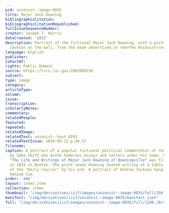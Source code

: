 ```yaml
---
pid: unionist--image-0035
title: Major Jack Downing
bibliographicCitation: 
bibliographicCitationRepublished: 
fullIssueSequenceNumber: 
creator: Joseph T. Harris
dateCreated: '1833'
description: Portrait of the fictional Major Jack Downing, with a picture of Andrew
  Jackson on the wall, from the book advertised in <em>The Unionist</em>
language: English
publisher: 
IsPartOf: 
rights: Public Domain
source: https://lccn.loc.gov/2003689250
subject: 
type: image
category: 
articleType: 
volume: 
issue: 
transcription: 
scholarlyNotes: 
commentary: 
relatedPeople: 
featured: 
repeated: 
relatedImage: 
relatedText: unionist--text-0293
relatedTextIssue: 1834-03-13 p.04.57
filename: 
caption: A portrait of a popular fictional political commentator of the 1830s, created
  by Seba Smith who wrote humorous essays and letters under his name. Smith's book
  "The Life and Writings of Major Jack Downing of Downingville" was first published
  in 1833 in Boston. The print shows Downing seated writing at a table, with a copy
  of the "Daily Courier" by his arm. A portrait of Andrew Jackson hangs on the wall
  behind him.
order: '446'
layout: items_item
collection: items
thumbnail: "/img/derivatives/iiif/images/unionist--image-0035/full/250,/0/default.jpg"
manifest: "/img/derivatives/iiif/unionist--image-0035/manifest.json"
full: "/img/derivatives/iiif/images/unionist--image-0035/full/1140,/0/default.jpg"
---
```

